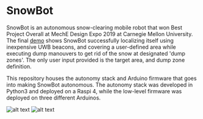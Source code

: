 # SnowBot

SnowBot is an autonomous snow-clearing mobile robot that won Best Project Overall at MechE Design Expo 2019 at Carnegie Mellon University. The final [demo](https://www.youtube.com/watch?v=jlkrziDI0P4 "demo") shows SnowBot successfully localizing itself using inexpensive UWB beacons, and covering a user-defined area while executing dump manouvers to get rid of the snow at designated 'dump zones'. The only user input provided is the target area, and dump zone definition. 

This repository houses the autonomy stack and Arduino firmware that goes into making SnowBot autonomous. The autonomy stack was developed in Python3 and deployed on a Raspi 4, while the low-level firmware was deployed on three different Arduinos.

![alt text](https://i.ibb.co/vVtWMqC/IMG-2951.jpg)
![alt text](https://i.ibb.co/WVKszJW/IMG-2991.jpg)
